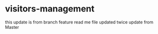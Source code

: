 # visitors-management
this update is from branch feature
read me file updated twice
update from Master
